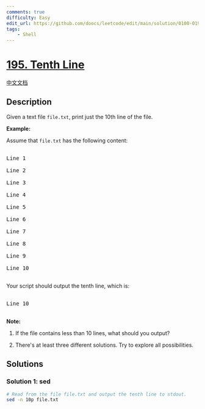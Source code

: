 ```yaml
---
comments: true
difficulty: Easy
edit_url: https://github.com/doocs/leetcode/edit/main/solution/0100-0199/0195.Tenth%20Line/README_EN.md
tags:
    - Shell
---
```


<!-- problem:start -->

# [195. Tenth Line](https://leetcode.com/problems/tenth-line)

[中文文档](/solution/0100-0199/0195.Tenth%20Line/README.md)

## Description

<p>Given a text file&nbsp;<code>file.txt</code>, print&nbsp;just the 10th line of the&nbsp;file.</p>

<p><strong class="example">Example:</strong></p>

<p>Assume that <code>file.txt</code> has the following content:</p>

<pre>

Line 1

Line 2

Line 3

Line 4

Line 5

Line 6

Line 7

Line 8

Line 9

Line 10

</pre>

<p>Your script should output the tenth line, which is:</p>

<pre>

Line 10

</pre>

<div class="spoilers"><b>Note:</b><br />

1. If the file contains less than 10 lines, what should you output?<br />

2. There&#39;s at least three different solutions. Try to explore all possibilities.</div>

## Solutions

<!-- solution:start -->

### Solution 1: sed

<!-- tabs:start -->

```bash
# Read from the file file.txt and output the tenth line to stdout.
sed -n 10p file.txt
```

<!-- tabs:end -->

<!-- solution:end -->

<!-- problem:end -->
